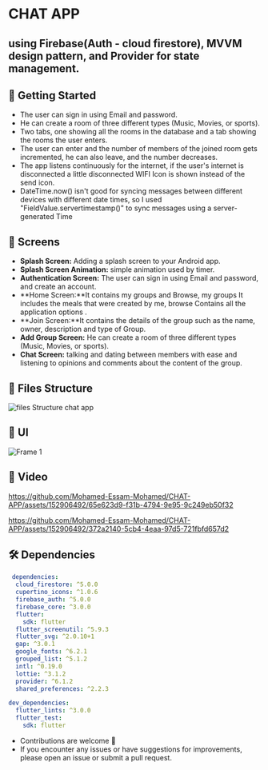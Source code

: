 # CHAT APP
## using Firebase(Auth - cloud firestore), MVVM design pattern, and Provider for state management.

## 🚀 Getting Started

- The user can sign in using Email and password.
- He can create a room of three different types (Music, Movies, or sports).
- Two tabs, one showing all the rooms in the database and a tab showing the rooms the user enters.
- The user can enter and the number of members of the joined room gets incremented, he can also leave, and the number decreases.
- The app listens continuously for the internet, if the user's internet is disconnected a little disconnected WIFI Icon is shown instead of the send icon.
- DateTime.now() isn't good for syncing messages between different devices with different date times, so I used "FieldValue.servertimestamp()" to sync messages using a server-generated Time

  
## 🤳 Screens

- **Splash Screen:** Adding a splash screen to your Android app.
- **Splash Screen Animation:**  simple animation used by timer.
- **Authentication Screen:** The user can sign in using Email and password, and create an account.
- **Home Screen:**It contains my groups and Browse, my groups It includes the meals that were created by me, browse Contains all the application options .
- **Join Screen:**It contains the details of the group such as the name, owner, description and type of Group.
- **Add Group Screen:** He can create a room of three different types (Music, Movies, or sports).
- **Chat Screen:** talking and dating between members with ease and listening to opinions and comments about the content of the group.




## 📁 Files Structure
![files Structure chat app](https://github.com/Mohamed-Essam-Mohamed/CHAT-APP/assets/152906492/67434545-1e1a-4de4-9e57-f9795d895e4e)



## 📱 UI
![Frame 1](https://github.com/Mohamed-Essam-Mohamed/CHAT-APP/assets/152906492/19509f1e-8f31-44f8-92e8-1a90e6103408)



## 🎥 Video




https://github.com/Mohamed-Essam-Mohamed/CHAT-APP/assets/152906492/65e623d9-f31b-4794-9e95-9c249eb50f32




https://github.com/Mohamed-Essam-Mohamed/CHAT-APP/assets/152906492/372a2140-5cb4-4eaa-97d5-721fbfd657d2





## 🛠 Dependencies

```pubspec.yaml
 dependencies:
  cloud_firestore: ^5.0.0
  cupertino_icons: ^1.0.6
  firebase_auth: ^5.0.0
  firebase_core: ^3.0.0
  flutter:
    sdk: flutter
  flutter_screenutil: ^5.9.3
  flutter_svg: ^2.0.10+1
  gap: ^3.0.1
  google_fonts: ^6.2.1
  grouped_list: ^5.1.2
  intl: ^0.19.0
  lottie: ^3.1.2
  provider: ^6.1.2
  shared_preferences: ^2.2.3

dev_dependencies:
  flutter_lints: ^3.0.0
  flutter_test:
    sdk: flutter
```


- Contributions are welcome 💜
- If you encounter any issues or have suggestions for improvements, please open an issue or submit a pull request.

